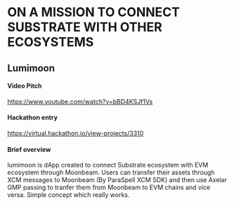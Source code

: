 # ON A MISSION TO CONNECT SUBSTRATE WITH OTHER ECOSYSTEMS

## Lumimoon

#### Video Pitch
https://www.youtube.com/watch?v=bBD4KSJf1Vs
#### Hackathon entry
https://virtual.hackathon.io/view-projects/3310
#### Brief overview
lumimoon is dApp created to connect Substrate ecosystem with EVM ecosystem through Moonbeam. Users can transfer their assets through XCM messages to Moonbeam (By ParaSpell XCM SDK) and then use Axelar GMP passing to tranfer them from Moonbeam to EVM chains and vice versa. Simple concept which really works.

